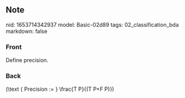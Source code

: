 ## Note
nid: 1653714342937
model: Basic-02d89
tags: 02_classification_bda
markdown: false

### Front
Define precision.

### Back
\(\text { Precision := } \frac{T P}{(T P+F P)}\)
